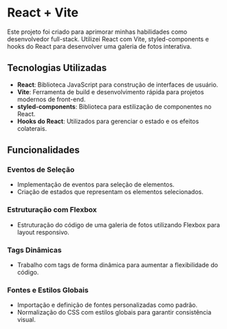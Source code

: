 # React + Vite

Este projeto foi criado para aprimorar minhas habilidades como desenvolvedor full-stack. Utilizei React com Vite, styled-components e hooks do React para desenvolver uma galeria de fotos interativa.

## Tecnologias Utilizadas

- **React**: Biblioteca JavaScript para construção de interfaces de usuário.
- **Vite**: Ferramenta de build e desenvolvimento rápida para projetos modernos de front-end.
- **styled-components**: Biblioteca para estilização de componentes no React.
- **Hooks do React**: Utilizados para gerenciar o estado e os efeitos colaterais.

## Funcionalidades

### Eventos de Seleção

- Implementação de eventos para seleção de elementos.
- Criação de estados que representam os elementos selecionados.

### Estruturação com Flexbox

- Estruturação do código de uma galeria de fotos utilizando Flexbox para layout responsivo.

### Tags Dinâmicas

- Trabalho com tags de forma dinâmica para aumentar a flexibilidade do código.

### Fontes e Estilos Globais

- Importação e definição de fontes personalizadas como padrão.
- Normalização do CSS com estilos globais para garantir consistência visual.



